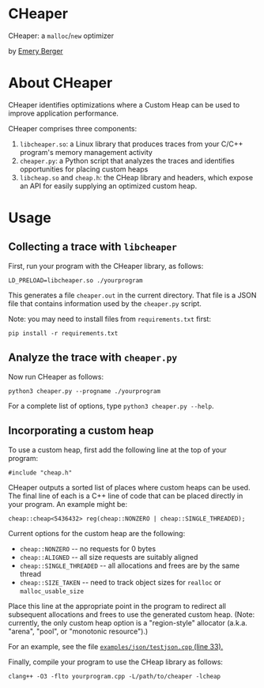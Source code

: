 # CHeaper

CHeaper: a `malloc`/`new` optimizer

by [Emery Berger](https://emeryberger.com)

# About CHeaper

CHeaper identifies optimizations where a Custom Heap can be used to improve application performance.

CHeaper comprises three components:

1. `libcheaper.so`: a Linux library that produces traces from your C/C++ program's memory management activity
1. `cheaper.py`: a Python script that analyzes the traces and identifies opportunities for placing custom heaps
1. `libcheap.so` and `cheap.h`: the CHeap library and headers, which expose an API for easily supplying an optimized custom heap. 

# Usage

## Collecting a trace with `libcheaper`

First, run your program with the CHeaper library, as follows:

    LD_PRELOAD=libcheaper.so ./yourprogram

This generates a file `cheaper.out` in the current directory. That file is a JSON file that contains information used by the `cheaper.py` script.

Note: you may need to install files from `requirements.txt` first:

    pip install -r requirements.txt

## Analyze the trace with `cheaper.py`

Now run CHeaper as follows:

    python3 cheaper.py --progname ./yourprogram

For a complete list of options, type `python3 cheaper.py --help`.

## Incorporating a custom heap

To use a custom heap, first add the following line at the top of your program:

    #include "cheap.h"
    
CHeaper outputs a sorted list of places where custom heaps can be
used. The final line of each is a C++ line of code that can be placed
directly in your program.  An example might be:

    cheap::cheap<5436432> reg(cheap::NONZERO | cheap::SINGLE_THREADED);

Current options for the custom heap are the following:

* `cheap::NONZERO` -- no requests for 0 bytes
* `cheap::ALIGNED` -- all size requests are suitably aligned
* `cheap::SINGLE_THREADED` -- all allocations and frees are by the same thread
* `cheap::SIZE_TAKEN` -- need to track object sizes for `realloc` or `malloc_usable_size`

Place this line at the appropriate point in the program to redirect
all subsequent allocations and frees to use the generated custom
heap. (Note: currently, the only custom heap option is a "region-style"
allocator (a.k.a. "arena", "pool", or "monotonic resource").)

For an example, see the file [`examples/json/testjson.cpp` (line 33).](https://github.com/emeryberger/cheaper/blob/main/examples/json/testjson.cpp#L33)

Finally, compile your program to use the CHeap library as follows:

    clang++ -O3 -flto yourprogram.cpp -L/path/to/cheaper -lcheap


